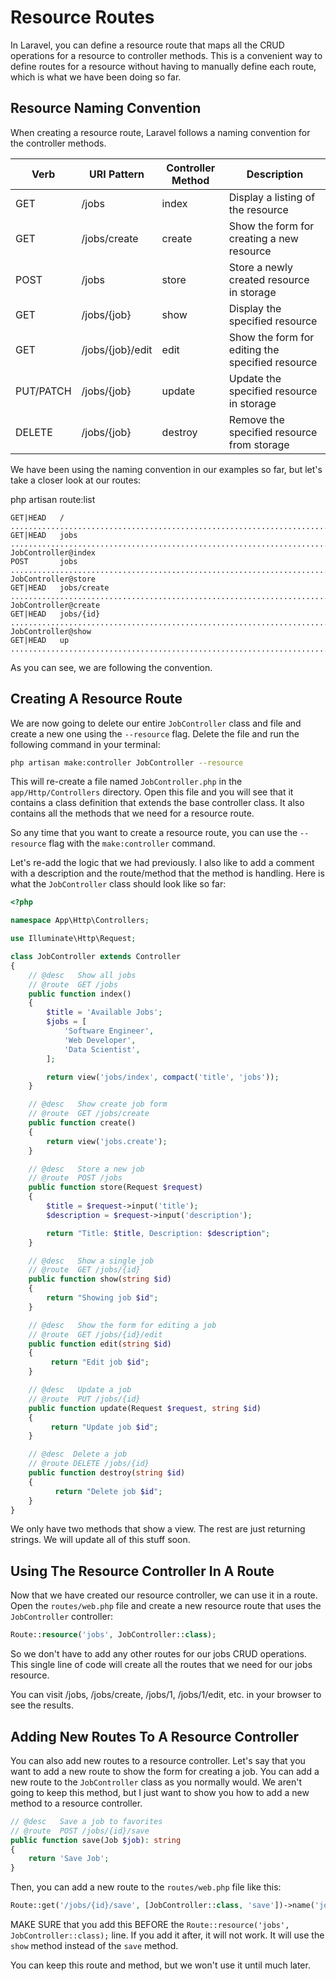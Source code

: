 # Resource Routes

In Laravel, you can define a resource route that maps all the CRUD operations for a resource to controller methods. This is a convenient way to define routes for a resource without having to manually define each route, which is what we have been doing so far.

## Resource Naming Convention

When creating a resource route, Laravel follows a naming convention for the controller methods.

| Verb      | URI Pattern      | Controller Method | Description                                      |
| --------- | ---------------- | ----------------- | ------------------------------------------------ |
| GET       | /jobs            | index             | Display a listing of the resource                |
| GET       | /jobs/create     | create            | Show the form for creating a new resource        |
| POST      | /jobs            | store             | Store a newly created resource in storage        |
| GET       | /jobs/{job}      | show              | Display the specified resource                   |
| GET       | /jobs/{job}/edit | edit              | Show the form for editing the specified resource |
| PUT/PATCH | /jobs/{job}      | update            | Update the specified resource in storage         |
| DELETE    | /jobs/{job}      | destroy           | Remove the specified resource from storage       |

We have been using the naming convention in our examples so far, but let's take a closer look at our routes:

php artisan route:list

```
GET|HEAD   / .....................................................................................................................
GET|HEAD   jobs .............................................................................................. JobController@index
POST       jobs .............................................................................................. JobController@store
GET|HEAD   jobs/create ...................................................................................... JobController@create
GET|HEAD   jobs/{id} .......................................................................................... JobController@show
GET|HEAD   up ....................................................................................................................
```

As you can see, we are following the convention.

## Creating A Resource Route

We are now going to delete our entire `JobController` class and file and create a new one using the `--resource` flag. Delete the file and run the following command in your terminal:

```bash
php artisan make:controller JobController --resource
```

This will re-create a file named `JobController.php` in the `app/Http/Controllers` directory. Open this file and you will see that it contains a class definition that extends the base controller class. It also contains all the methods that we need for a resource route.

So any time that you want to create a resource route, you can use the `--resource` flag with the `make:controller` command.

Let's re-add the logic that we had previously. I also like to add a comment with a description and the route/method that the method is handling. Here is what the `JobController` class should look like so far:

```php
<?php

namespace App\Http\Controllers;

use Illuminate\Http\Request;

class JobController extends Controller
{
    // @desc   Show all jobs
    // @route  GET /jobs
    public function index()
    {
        $title = 'Available Jobs';
        $jobs = [
            'Software Engineer',
            'Web Developer',
            'Data Scientist',
        ];

        return view('jobs/index', compact('title', 'jobs'));
    }

    // @desc   Show create job form
    // @route  GET /jobs/create
    public function create()
    {
        return view('jobs.create');
    }

    // @desc   Store a new job
    // @route  POST /jobs
    public function store(Request $request)
    {
        $title = $request->input('title');
        $description = $request->input('description');

        return "Title: $title, Description: $description";
    }

    // @desc   Show a single job
    // @route  GET /jobs/{id}
    public function show(string $id)
    {
        return "Showing job $id";
    }

    // @desc   Show the form for editing a job
    // @route  GET /jobs/{id}/edit
    public function edit(string $id)
    {
         return "Edit job $id";
    }

    // @desc   Update a job
    // @route  PUT /jobs/{id}
    public function update(Request $request, string $id)
    {
         return "Update job $id";
    }

    // @desc  Delete a job
    // @route DELETE /jobs/{id}
    public function destroy(string $id)
    {
          return "Delete job $id";
    }
}
```

We only have two methods that show a view. The rest are just returning strings. We will update all of this stuff soon.

## Using The Resource Controller In A Route

Now that we have created our resource controller, we can use it in a route. Open the `routes/web.php` file and create a new resource route that uses the `JobController` controller:

```php
Route::resource('jobs', JobController::class);
```

So we don't have to add any other routes for our jobs CRUD operations. This single line of code will create all the routes that we need for our jobs resource.

You can visit /jobs, /jobs/create, /jobs/1, /jobs/1/edit, etc. in your browser to see the results.

## Adding New Routes To A Resource Controller

You can also add new routes to a resource controller. Let's say that you want to add a new route to show the form for creating a job. You can add a new route to the `JobController` class as you normally would. We aren't going to keep this method, but I just want to show you how to add a new method to a resource controller.

```php
// @desc   Save a job to favorites
// @route  POST /jobs/{id}/save
public function save(Job $job): string
{
    return 'Save Job';
}
```

Then, you can add a new route to the `routes/web.php` file like this:

```php
Route::get('/jobs/{id}/save', [JobController::class, 'save'])->name('jobs.save');
```

MAKE SURE that you add this BEFORE the `Route::resource('jobs', JobController::class);` line. If you add it after, it will not work. It will use the `show` method instead of the `save` method.

You can keep this route and method, but we won't use it until much later.
